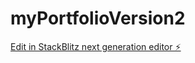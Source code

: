 # myPortfolioVersion2

[Edit in StackBlitz next generation editor ⚡️](https://stackblitz.com/~/github.com/RishiChoudary3/myPortfolioVersion2)
